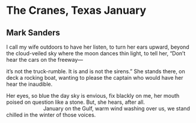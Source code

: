# The Cranes, Texas January
## Mark Sanders
I call my wife outdoors to have her listen,
to turn her ears upward, beyond the cloud-veiled
sky where the moon dances thin light,
to tell her, “Don’t hear the cars on the freeway—

it’s not the truck-rumble. It is and is not
the sirens.” She stands there, on deck
a rocking boat, wanting to please the captain
who would have her hear the inaudible.

Her eyes, so blue the day sky is envious,
fix blackly on me, her mouth poised on question
like a stone. But, she hears, after all.
                                                           January on the
Gulf,
warm wind washing over us,
we stand chilled in the winter of those voices.
